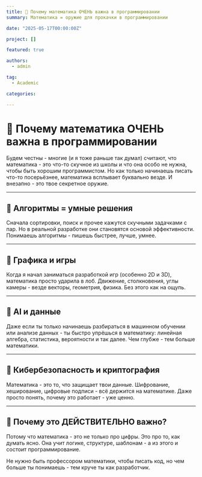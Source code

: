 ```yaml
---
title: 🎉 Почему математика ОЧЕНЬ важна в программировании
summary: Математика = оружие для прокачки в программировании

date: "2025-05-17T00:00:00Z"

project: []

featured: true

authors:
  - admin

tag:
  - Academic

categories:

---
```


# 🤔 Почему математика ОЧЕНЬ важна в программировании

Будем честны - многие (и я тоже раньше так думал) считают,
что математика - это что-то скучное из школы и что она особо не нужна, чтобы быть хорошим программистом.
Но как только начинаешь писать что-то посерьёзнее, математика всплывает буквально везде.
И внезапно - это твое секретное оружие.

---
## 🔹 Алгоритмы = умные решения

Сначала сортировки, поиск и прочее кажутся скучными задачками с пар.
Но в реальной разработке они становятся основой эффективности.
Понимаешь алгоритмы - пишешь быстрее, лучше, умнее.

---

## 🔹 Графика и игры

Когда я начал заниматься разработкой игр (особенно 2D и 3D), математика просто ударила в лоб.
Движение, столкновения, углы камеры - везде векторы, геометрия, физика. Без этого как на ощупь.

---

## 🔹 AI и данные

Даже если ты только начинаешь разбираться в машинном обучении или анализе данных - ты быстро упрёшься
в математику: линейная алгебра, статистика, вероятности и так далее. Чем глубже - тем больше математики.

---

## 🔹 Кибербезопасность и криптография

Математика - это то, что защищает твои данные. Шифрование, хеширование,
цифровые подписи - всё держится на математике. Даже просто понять, почему это работает - уже ценно.

---

## 🧠 Почему это ДЕЙСТВИТЕЛЬНО важно?

Потому что математика - это не только про цифры.
Это про то, как думать ясно. Она учит логике, структуре,
шаблонам - а из этого и состоит программирование.

Не нужно быть профессором математики, чтобы писать код,
но чем больше ты понимаешь - тем круче ты как разработчик.
